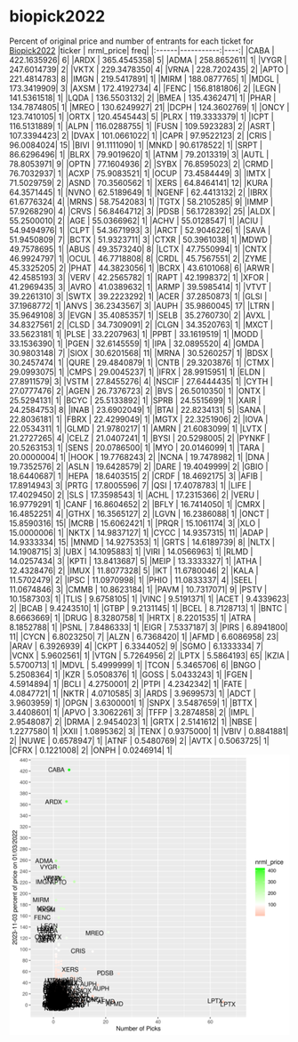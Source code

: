 # biopick2022
Percent of original price and number of entrants for each ticket for [Biopick2022](https://twitter.com/hashtag/Biopick2022)
|ticker |  nrml_price| freq|
|:------|-----------:|----:|
|CABA   | 422.1635926|    6|
|ARDX   | 365.4545358|    5|
|ADMA   | 258.8652611|    1|
|VYGR   | 247.6014739|    2|
|VKTX   | 229.3478350|    4|
|VRNA   | 228.7202435|    2|
|APTO   | 221.4814783|    8|
|IMGN   | 219.5417891|    1|
|MIRM   | 188.0877765|    1|
|MDGL   | 173.3419909|    3|
|AXSM   | 172.4192734|    4|
|FENC   | 156.8181806|    2|
|LEGN   | 141.5361518|    1|
|LQDA   | 136.5503132|    2|
|BMEA   | 135.4362471|    1|
|PHAR   | 134.7874805|    1|
|MREO   | 130.6249927|   21|
|DCPH   | 124.3602769|    1|
|ONCY   | 123.7410105|    1|
|ORTX   | 120.4545443|    5|
|PLRX   | 119.3333379|    1|
|ICPT   | 116.5131889|    1|
|ALPN   | 116.0288755|    1|
|FUSN   | 109.5923283|    2|
|ASRT   | 107.3394423|    2|
|DVAX   | 101.0661022|    1|
|CAPR   |  97.9522123|    2|
|CRIS   |  96.0084024|   15|
|BIVI   |  91.1111090|    1|
|MNKD   |  90.6178522|    1|
|SRPT   |  86.6296496|    1|
|BLRX   |  79.9019620|    1|
|ATNM   |  79.2013319|    3|
|AUTL   |  78.8053971|    9|
|OPTN   |  77.1604936|    2|
|SYBX   |  76.8595023|    2|
|CRMD   |  76.7032937|    1|
|ACXP   |  75.9083521|    1|
|OCUP   |  73.4584449|    3|
|IMTX   |  71.5029759|    2|
|ASND   |  70.3560562|    1|
|XERS   |  64.8464141|   12|
|KURA   |  64.3571445|    1|
|NVNO   |  62.5189649|    1|
|NGENF  |  62.4413132|    2|
|IBRX   |  61.6776324|    4|
|MRNS   |  58.7542083|    1|
|TGTX   |  58.2105285|    9|
|IMMP   |  57.9268290|    4|
|CRVS   |  56.8464712|    3|
|PDSB   |  56.1728392|   25|
|ALDX   |  55.2500010|    2|
|AGE    |  55.0366962|    1|
|ACHV   |  55.0128547|    1|
|ACIU   |  54.9494976|    1|
|CLPT   |  54.3671993|    3|
|ARCT   |  52.9046226|    1|
|SAVA   |  51.9450809|    7|
|BCTX   |  51.9323711|    3|
|CTXR   |  50.3961038|    1|
|MDWD   |  49.7578695|    1|
|ABUS   |  49.3573240|    8|
|LCTX   |  47.7550994|    1|
|CNTX   |  46.9924797|    1|
|OCUL   |  46.7718808|    8|
|CRDL   |  45.7567551|    2|
|ZYME   |  45.3325205|    2|
|PHAT   |  44.3823056|    1|
|BCRX   |  43.6101068|    6|
|ARWR   |  42.4585193|    3|
|VERV   |  42.2565782|    1|
|RAPT   |  42.1998372|    1|
|XFOR   |  41.2969435|    3|
|AVRO   |  41.0389632|    1|
|ARMP   |  39.5985414|    1|
|VTVT   |  39.2261310|    3|
|SWTX   |  39.2223292|    1|
|ACER   |  37.2850873|    1|
|GLSI   |  37.1968772|    1|
|ANVS   |  36.2343567|    3|
|AUPH   |  35.9860045|   17|
|LTRN   |  35.9649108|    3|
|EVGN   |  35.4085357|    1|
|SELB   |  35.2760730|    2|
|AVXL   |  34.8327561|    2|
|CLSD   |  34.7309091|    2|
|CLGN   |  34.3520763|    1|
|MXCT   |  33.5623181|    1|
|PLSE   |  33.2207963|    1|
|PPBT   |  33.1619519|    1|
|MODD   |  33.1536390|    1|
|PGEN   |  32.6145559|    1|
|IPA    |  32.0895520|    4|
|GMDA   |  30.9803148|    7|
|SIOX   |  30.6201568|   11|
|MRNA   |  30.5260257|    1|
|BDSX   |  30.2457474|    1|
|QURE   |  29.4840879|    1|
|CNTB   |  29.3203876|    1|
|CTMX   |  29.0993075|    1|
|CMPS   |  29.0045237|    1|
|IFRX   |  28.9915951|    1|
|ELDN   |  27.8911579|    3|
|VSTM   |  27.8455276|    4|
|NSCIF  |  27.6444435|    1|
|CYTH   |  27.0777476|    2|
|AGEN   |  26.7376723|    2|
|BVS    |  26.5010350|    1|
|ONTX   |  25.5294131|    1|
|BCYC   |  25.5133892|    1|
|SPRB   |  24.5515699|    1|
|XAIR   |  24.2584753|    8|
|INAB   |  23.6902049|    1|
|BTAI   |  22.8234131|    5|
|SANA   |  22.8036181|    1|
|FBRX   |  22.4299049|    1|
|MGTX   |  22.3251906|    2|
|IOVA   |  22.0534311|    1|
|GLMD   |  21.9780217|    1|
|AMRN   |  21.6083099|    1|
|LVTX   |  21.2727265|    4|
|CELZ   |  21.0407241|    1|
|BYSI   |  20.5298005|    2|
|PYNKF  |  20.5263153|    1|
|SENS   |  20.0786500|    1|
|MYO    |  20.0146099|    1|
|TARA   |  20.0000004|    1|
|HOOK   |  19.7768243|    2|
|NCNA   |  19.7478982|    1|
|DNA    |  19.7352576|    2|
|ASLN   |  19.6428579|    2|
|DARE   |  19.4049999|    2|
|GBIO   |  18.6440687|    1|
|HEPA   |  18.6403515|    2|
|CRDF   |  18.4692175|    3|
|AFIB   |  17.8914943|    3|
|PRTG   |  17.8005596|    7|
|QSI    |  17.4078783|    1|
|LIFE   |  17.4029450|    2|
|SLS    |  17.3598543|    1|
|ACHL   |  17.2315366|    2|
|VERU   |  16.9779291|    1|
|CANF   |  16.8604652|    2|
|BFLY   |  16.7414050|    1|
|CMRX   |  16.4852251|    4|
|GTHX   |  16.3565127|    2|
|LGVN   |  16.2386088|    1|
|ONCT   |  15.8590316|   15|
|MCRB   |  15.6062421|    1|
|PRQR   |  15.1061174|    3|
|XLO    |  15.0000006|    1|
|NKTX   |  14.9837127|    1|
|CYCC   |  14.9357315|   11|
|ADAP   |  14.9333334|   15|
|MNMD   |  14.9275353|    1|
|GRTS   |  14.6189739|    8|
|NLTX   |  14.1908715|    3|
|UBX    |  14.1095883|    1|
|VIRI   |  14.0566963|    1|
|RLMD   |  14.0257434|    3|
|KPTI   |  13.8413687|    5|
|MEIP   |  13.3333327|    1|
|ATHA   |  12.4328476|    2|
|IMUX   |  11.8077328|    5|
|IKT    |  11.6780046|    2|
|KALA   |  11.5702479|    2|
|IPSC   |  11.0970998|    1|
|PHIO   |  11.0833337|    4|
|SEEL   |  11.0674846|    3|
|CMMB   |  10.8623184|    1|
|PAVM   |  10.7317071|    9|
|PSTV   |  10.1587303|    1|
|TLIS   |   9.6758105|    1|
|VINC   |   9.5191371|    1|
|ACET   |   9.4339623|    2|
|BCAB   |   9.4243510|    1|
|GTBP   |   9.2131145|    1|
|BCEL   |   8.7128713|    1|
|BNTC   |   8.6663669|    1|
|DRUG   |   8.3280758|    1|
|HRTX   |   8.2201535|    1|
|ATRA   |   8.1852788|    1|
|PSNL   |   7.8486333|    1|
|EIGR   |   7.5337187|    3|
|PIRS   |   6.8941800|   11|
|CYCN   |   6.8023250|    7|
|ALZN   |   6.7368420|    1|
|AFMD   |   6.6086958|   23|
|ARAV   |   6.3926939|    4|
|CKPT   |   6.3344052|    9|
|SGMO   |   6.1333334|    7|
|VCNX   |   5.9602561|    1|
|VTGN   |   5.7264956|    2|
|LPTX   |   5.5864193|   65|
|KZIA   |   5.5700713|    1|
|MDVL   |   5.4999999|    1|
|TCON   |   5.3465706|    6|
|BNGO   |   5.2508364|    1|
|KZR    |   5.0508376|    1|
|GOSS   |   5.0433243|    1|
|FGEN   |   4.5914894|    1|
|BCLI   |   4.2750001|    2|
|PTPI   |   4.2342342|    1|
|FATE   |   4.0847721|    1|
|NKTR   |   4.0710585|    3|
|ARDS   |   3.9699573|    1|
|ADCT   |   3.9603959|    1|
|OPGN   |   3.6300001|    1|
|SNPX   |   3.5487659|    1|
|BTTX   |   3.4408601|    1|
|APVO   |   3.3062261|    3|
|TFFP   |   3.2874858|    2|
|IMPL   |   2.9548087|    2|
|DRMA   |   2.9454023|    1|
|GRTX   |   2.5141612|    1|
|NBSE   |   1.2277580|    1|
|XXII   |   1.0895362|    3|
|TENX   |   0.9375000|    1|
|VBIV   |   0.8841881|    2|
|NUWE   |   0.6578947|    1|
|ATNF   |   0.5480769|    2|
|AVTX   |   0.5063725|    1|
|CFRX   |   0.1221008|    2|
|ONPH   |   0.0246914|    1|
![retvspicks](biopicks.png?raw=true)
